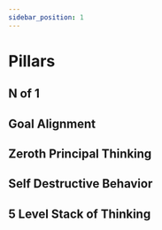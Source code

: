 ```yaml
---
sidebar_position: 1
---
```


# Pillars

## N of 1

## Goal Alignment

## Zeroth Principal Thinking

## Self Destructive Behavior

## 5 Level Stack of Thinking
